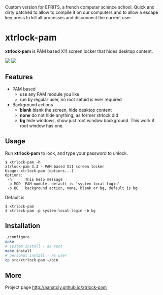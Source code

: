 Custom version for EFRITS, a french computer science school. Quick and dirty patched to allow to compile it on our computers and to allow a escape key press to kill all processes and disconnect the current user.

# xtrlock-pam

**xtrlock-pam** is PAM based X11 screen locker that hides desktop content.

<a href="http://aanatoly.github.io/xtrlock-pam/images/normal.png">
<img src="http://aanatoly.github.io/xtrlock-pam/images/normal-th.png"/></a>
<a href="http://aanatoly.github.io/xtrlock-pam/images/locked.png">
<img src="http://aanatoly.github.io/xtrlock-pam/images/locked-th.png"></a>

## Features 

 - PAM based
   - use any PAM module you like
   - run by regular user, no root setuid is ever required
 - Background actions
   - **blank** blank the screen, hide desktop content
   - **none** do not hide anything, as former xtrlock did
   - **bg** hide windows, show just root window background. This work if root
     window has one.
     
## Usage
Run **xtrlock-pam** to lock, and type your password to unlock.


```text
$ xtrlock-pam -h
xtrlock-pam 3.3 - PAM based X11 screen locker
Usage: xtrlock-pam [options...]
Options:
 -h      This help message
 -p MOD  PAM module, default is 'system-local-login'
 -b BG   background action, none, blank or bg, default is bg

```

Default is
```
$ xtrlock-pam
$ xtrlock-pam -p system-local-login -b bg
```

## Installation

```bash
./configure
make
# system install - as root
make install
# personal install - as user
cp src/xtrlock-pam ~/bin
```

## More
Project page http://aanatoly.github.io/xtrlock-pam
